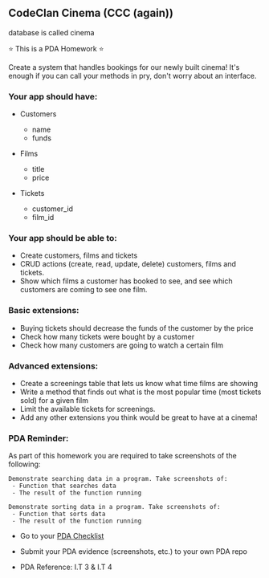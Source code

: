 ## CodeClan Cinema (CCC (again))

database is called cinema

:star: This is a PDA Homework :star:

Create a system that handles bookings for our newly built cinema!
It's enough if you can call your methods in pry, don't worry about an interface.

### Your app should have:
  - Customers
    - name
    - funds

  - Films
    - title
    - price

  - Tickets
    - customer_id
    - film_id

### Your app should be able to:
  - Create customers, films and tickets
  - CRUD actions (create, read, update, delete) customers, films and tickets.
  - Show which films a customer has booked to see, and see which customers are coming to see one film.

### Basic extensions:
  - Buying tickets should decrease the funds of the customer by the price
  - Check how many tickets were bought by a customer
  - Check how many customers are going to watch a certain film

### Advanced extensions:
  - Create a screenings table that lets us know what time films are showing
  - Write a method that finds out what is the most popular time (most tickets sold) for a given film
  - Limit the available tickets for screenings.
  - Add any other extensions you think would be great to have at a cinema!

### PDA Reminder:

As part of this homework you are required to take screenshots of the following:

```
Demonstrate searching data in a program. Take screenshots of:
 - Function that searches data
 - The result of the function running
```

```
Demonstrate sorting data in a program. Take screenshots of:
 - Function that sorts data
 - The result of the function running
```

- Go to your [PDA Checklist](https://github.com/codeclan/pda/tree/master/Evidence%20Gathering%20Portfolio)

- Submit your PDA evidence (screenshots, etc.) to your own PDA repo

- PDA Reference: I.T 3 & I.T 4

